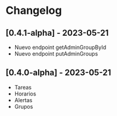 # Changelog

## [0.4.1-alpha] - 2023-05-21
- Nuevo endpoint getAdminGroupById
- Nuevo endpoint putAdminGroups

## [0.4.0-alpha] - 2023-05-21
- Tareas
- Horarios
- Alertas
- Grupos


